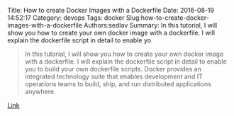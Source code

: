 Title: How to create Docker Images with a Dockerfile
Date: 2016-08-19 14:52:17
Category: devops
Tags: docker
Slug:how-to-create-docker-images-with-a-dockerfile
Authors:sedlav
Summary: In this tutorial, I will show you how to create your own docker image with a dockerfile. I will explain the dockerfile script in detail to enable yo

> In this tutorial, I will show you how to create your own docker image with a dockerfile. I will explain the dockerfile script in detail to enable you to build your own dockerfile scripts.
Docker provides an integrated technology suite that enables development and IT operations teams to build, ship, and run distributed applications anywhere.

[Link](https://www.howtoforge.com/tutorial/how-to-create-docker-images-with-dockerfile/)
